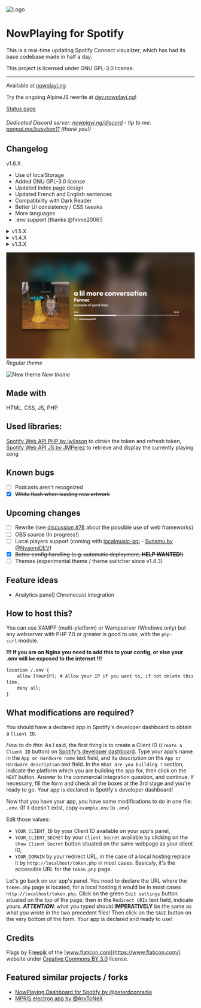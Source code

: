 <img src="https://github.com/busybox11/NowPlaying-for-Spotify/blob/master/assets/images/favicon.png?" alt="Logo" width="100px" height="100px">

# NowPlaying for Spotify

This is a real-time updating Spotify Connect visualizer, which has had its base codebase made in half a day.

This project is licensed under GNU GPL-3.0 license.

---

Available at [nowplayi.ng](https://nowplayi.ng)

Try the ongoing AlpineJS rewrite at [dev.nowplayi.ng](https://dev.nowplayi.ng)!

[Status page](https://uptime.busybox.colabois.fr/status/nowplaying)

###### Dedicated Discord server: [nowplayi.ng/discord](https://nowplayi.ng/discord) - tip to me: [paypal.me/busybox11](https://paypal.me/busybox11) (thank you!)

## **Changelog**

v1.6.X
- Use of localStorage
- Added GNU GPL-3.0 license
- Updated Index page design 
- Updated French and English sentences 
- Compatibility with Dark Reader
- Better UI consistency / CSS tweaks
- More languages
- .env support (thanks @finnie2006!)

<details>
  <summary>v1.5.X</summary>
  
    - Added playback support (Premium account should be needed)
    - Added playback information
    - Added pause button (#17)
    - CSS improvements added for better responsive (#15 #16)
    - SEO improvements (#16)
    - Minor CSS improvements
</details>

<details>
  <summary>v1.4.X</summary>
  
    - Advertisements are recognized
    - Multiple artists are recognized
    - Experimental theme switcher
</details>

<details>
  <summary>v1.3.X</summary>
  
    - Now playing device name and type is showing
    - Cursor is hidden after a couple of seconds
    - Fullscreen button
</details>

![Regular theme](screenshots/regular.png)
*Regular theme*

![New theme](screenshots/new.png)
*New theme*

## **Made with**

HTML, CSS, JS, PHP

## **Used libraries:**

[Spotify Web API PHP by jwilsson](https://github.com/jwilsson/spotify-web-api-php) to obtain the token and refresh token,
[Spotify Web API JS by JMPerez](https://github.com/jmperez/spotify-web-api-js) to retrieve and display the currently playing song

## **Known bugs**

- [ ] Podcasts aren't recognized
- [X] ~~White flash when loading new artwork~~

## **Upcoming changes**

- [ ] Rewrite (see [discussion #76](https://github.com/busybox11/NowPlaying-for-Spotify/discussions/76) about the possible use of web frameworks)
- [ ] OBS source (In progress!)
- [ ] Local players support (coming with [localmusic-api](https://github.com/busybox11/localmusic-api/projects) - [Sunamu by @NyaomiDEV](https://github.com/NyaomiDEV/Sunamu))
- [X] ~~Better config handling (e.g. automatic deployment, **HELP WANTED!**)~~
- [ ] Themes (experimental theme / theme switcher since v1.4.3)
## **Feature ideas**

- Analytics panel] Chromecast integration

## **How to host this?**

You can use XAMPP (multi-platform) or Wampserver (Windows only) but any webserver with PHP 7.0 or greater is good to use, with the `php-curl` module.

**!!! If you are on Nginx you need to add this to your config, or else your .env will be exposed to the internet !!!**
```
location /.env {
    allow [YourIP]; # Allow your IP if you want to, if not delete this line.
    deny all;
}
```

## **What modifications are required?**

You should have a declared app in Spotify's developer dashboard to obtain a `Client ID`.

*How to do this:*
As I said, the first thing is to create a Client ID (`Create a Client ID` button) on [Spotify's developer dashboard](https://developer.spotify.com/dashboard/applications).
Type your app's name in the `App or Hardware name` text field, and its description on the `App or Hardware description` text field. In the `What are you building ?` section, indicate the platform which you are building the app for, then click on the `NEXT` button. Answer to the commercial integration question, and continue. If necessary, fill the form and check all the boxes at the 3rd stage and you're ready to go. Your app is declared in Spotify's developer dashboard!

Now that you have your app, you have some modifications to do in one file: `.env`.
(If it doesn't exist, copy `example.env` to `.env`)

Edit those values:

- `YOUR_CLIENT_ID` by your Client ID available on your app's panel,
- `YOUR_CLIENT_SECRET` by your `Client Secret` available by clicking on the `Show Client Secret` button situated on the same webpage as your client ID,
- `YOUR_DOMAIN` by your redirect URL, in the case of a local hosting replace it by `http://localhost/token.php` in most cases. Basicaly, it's the accessible URL for the `token.php` page.

Let's go back on our app's panel. You need to declare the URL where the `token.php` page is located, for a local hosting it would be in most cases `http://localhost/token.php`. Click on the green `Edit settings` button situated on the top of the page, then in the `Redirect URIs` text field, indicate yours. ***ATTENTION***: what you typed should **IMPERATIVELY** be the same as what you wrote in the two precedent files! Then click on the `SAVE` button on the very bottom of the form. Your app is declared and ready to use!

## **Credits**
Flags by [Freepik](https://www.freepik.com/) of the [www.flaticon.com](https://www.flaticon.com/) website under [Creative Commons BY 3.0](http://creativecommons.org/licenses/by/3.0/) license.

## **Featured similar projects / forks**
- [NowPlaying Dashboard for Spotify by @peterdconradie](https://github.com/peterdconradie/Now-Playing-Dashboard-for-Spotify)
- [MPRIS electron app by @AryToNeX](https://github.com/AryToNeX/nowplaying-electron)
